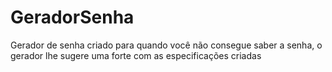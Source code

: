 # GeradorSenha
Gerador de senha criado para quando você não consegue saber a senha, o gerador lhe sugere uma forte com as especificações criadas
